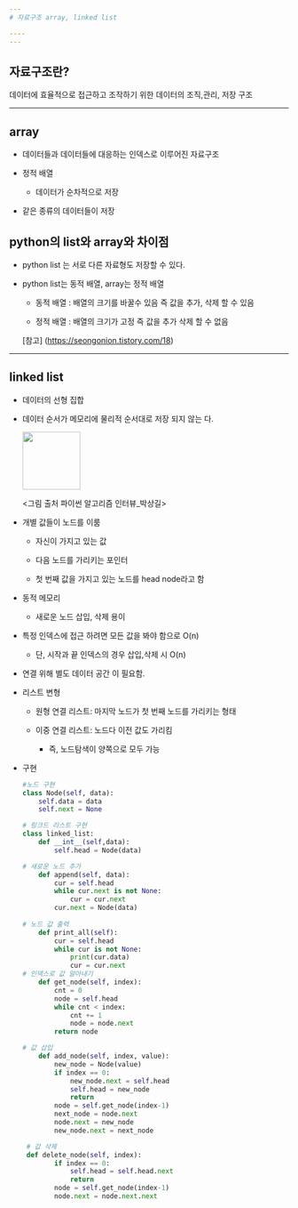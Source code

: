 ```yaml
---
# 자료구조 array, linked list

----
---
```


## 자료구조란?

데이터에 효율적으로 접근하고 조작하기 위한 데이터의 조직,관리, 저장 구조

------

## array

- 데이터들과 데이터들에 대응하는 인덱스로 이루어진 자료구조

- 정적 배열
  
  - 데이터가 순차적으로 저장

- 같은 종류의 데이터들이 저장

## python의 list와 array와 차이점

- python list 는 서로 다른 자료형도 저장할 수 있다.

- python list는 동적 배열, array는 정적 배열
  
  - 동적 배열 : 배열의 크기를 바꿀수 있음 즉 값을 추가, 삭제 할 수 있음
  
  - 정적 배열 : 배열의 크기가 고정 즉 값을 추가 삭제 할 수 없음

  [참고]  (https://seongonion.tistory.com/18)

----

## linked list

- 데이터의 선형 집합

- 데이터 순서가 메모리에 물리적 순서대로 저장 되지 않는 다.
  
  <img src="file:///C:/Users/g2c10/AppData/Roaming/marktext/images/2022-08-07-03-00-04-image.png" title="" alt="" width="104"> 
  
  <그림 출처 파이썬 알고리즘 인터뷰_박상길>

- 개별 값들이 노드를 이룸
  
  - 자신이 가지고 있는 값
  
  - 다음 노드를 가리키는 포인터
  
  - 첫 번째 값을 가지고 있는 노드를 head node라고 함

- 동적 메모리
  
  - 새로운 노드 삽입, 삭제 용이

- 특정 인덱스에 접근 하려면 모든 값을 봐야 함으로 O(n)
  
  - 단, 시작과 끝 인덱스의 경우 삽입,삭제 시 O(n)

- 연결 위해 별도 데이터 공간 이 필요함.

- 리스트 변형
  
  - 원형 연결 리스트: 마지막 노드가 첫 번째 노드를 가리키는 형태
  
  - 이중 연결 리스트: 노드다 이전 값도 가리킴
    
    - 즉, 노드탐색이 양쪽으로 모두 가능
  
  

- 구현
  
  ```python
  #노드 구현
  class Node(self, data):
      self.data = data
      self.next = None
  
  # 링크드 리스트 구현
  class linked_list:
      def __int__(self,data):
          self.head = Node(data)
  
  # 새로운 노드 추가
      def append(self, data):
          cur = self.head
          while cur.next is not None:
              cur = cur.next
          cur.next = Node(data)
  	
  # 노드 값 출력 
      def print_all(self):
          cur = self.head
          while cur is not None:
              print(cur.data)
              cur = cur.next    
  # 인덱스로 값 알아내기
      def get_node(self, index):
          cnt = 0
          node = self.head
          while cnt < index:
              cnt += 1
              node = node.next
          return node
  
  # 값 삽입
      def add_node(self, index, value):
          new_node = Node(value)
          if index == 0:
              new_node.next = self.head
              self.head = new_node
              return
          node = self.get_node(index-1)
          next_node = node.next
          node.next = new_node
          new_node.next = next_node
  ```
  
  ```python
   # 값 삭제
   def delete_node(self, index):
          if index == 0:
              self.head = self.head.next
              return
          node = self.get_node(index-1)
          node.next = node.next.next
  ```
